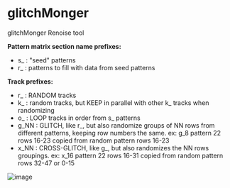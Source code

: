 # glitchMonger
glitchMonger Renoise tool

**Pattern matrix section name prefixes:**
 - s_ : "seed" patterns
 - r_ : patterns to fill with data from seed
   patterns

**Track prefixes:**
  - r_ : RANDOM tracks
 - k_ : random tracks, but KEEP in parallel with other k_ tracks when randomizing
 - o_ : LOOP tracks in order from s_ patterns
 - g_NN : GLITCH, like r_, but also randomize groups of NN rows from different patterns, keeping row numbers the same. ex: g_8 pattern 22  rows 16-23 copied from random pattern rows 16-23
 - x_NN : CROSS-GLITCH, like g_, but also randomizes the NN rows groupings. ex: x_16 pattern 22  rows 16-31 copied from random pattern rows 32-47 or 0-15

![image](https://user-images.githubusercontent.com/74881943/199969181-8f8321c3-921b-4bef-8adc-be27b0846737.png)
